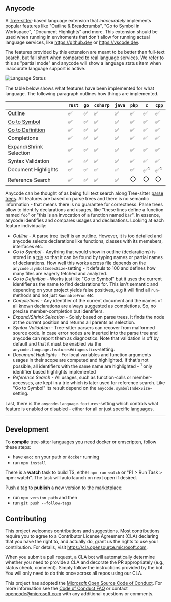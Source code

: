 ## Anycode

A [Tree-sitter](https://tree-sitter.github.io/tree-sitter/)-based language
extension that _inaccurately_ implements popular features like "Outline &
Breadcrumbs", "Go to Symbol in Workspace", "Document Highlights" and more. This
extension should be used when running in enviroments that don't allow for
running actual language services, like https://github.dev or https://vscode.dev.

The features provided by this extension are meant to be better than full-text
search, but fall short when compared to real language services. We refer to this
as "partial mode" and anycode will show a language status item when inaccurate
language support is active.

![Language Status](https://user-images.githubusercontent.com/1794099/137867185-97d0e48c-5b1a-42ee-b5d0-27ed49cb85bb.png)

The table below shows what features have been implemented for what language. The
following paragraph outlines how things are implemented.

|                                                                                                | `rust` | `go` | `csharp` | `java` | `php` | `c`            | `cpp`          |
| ---------------------------------------------------------------------------------------------- | ------ | ---- | -------- | ------ | ----- | -------------- | -------------- |
| [Outline](https://code.visualstudio.com/docs/editor/editingevolved#_go-to-symbol)              | ✅     | ✅   | ✅       | ✅     | ✅    | ✅             | ✅             |
| [Go to Symbol](https://code.visualstudio.com/docs/editor/editingevolved#_open-symbol-by-name)  | ✅     | ✅   | ✅       | ✅     | ✅    | ✅             | ✅             |
| [Go to Definition](https://code.visualstudio.com/docs/editor/editingevolved#_go-to-definition) | ✅     | ✅   | ✅       | ✅     | ✅    | ✅             | ✅             |
| Completions                                                                                    | ✅     | ✅   | ✅       | ✅     | ✅    | ✅             | ✅             |
| Expand/Shrink Selection                                                                        | ✅     | ✅   | ✅       | ✅     | ✅    | ✅             | ✅             |
| Syntax Validation                                                                              | ✅     | ✅   | ✅       | ✅     | ✅    | ✅             | ✅             |
| Document Highlights                                                                            | ✅     | ✅   | ✅       | ✅     | ✅    | ✅<sup>1</sup> | ✅<sup>1</sup> |
| Reference Search                                                                               | ✅     | ✅   | ✅       | ✅     | ⭕️    | ⭕️             | ⭕️             |

Anycode can be thought of as being full text search along Tree-sitter
[parse trees](https://en.wikipedia.org/wiki/Parse_tree). All features are based
on parse trees and there is no semantic information - that means there is no
guarantee for correctness. Parse trees allow to identify declarations and
usages, like "these lines define a function named `foo`" or "this is an
invocation of a function named `bar`". In essence, anycode identifies and
compares usages and declarations. Looking at each feature individually:

-   _Outline_ - A parse tree itself is an outline. However, it is too detailed
    and anycode selects declarations like functions, classes with its memebers,
    interfaces etc.
-   _Go to Symbol_ - Anything that would show in outline (declarations) is
    stored in a [trie](https://en.wikipedia.org/wiki/Trie) so that it can be
    found by typing names or partial names of declarations. How well this works
    across file depends on the `anycode.symbolIndexSize`-setting - it defauls to
    100 and defines how many files are eagerly fetched and analyzed.
-   _Go to Definition_ - Works just like "Go to Symbol" but it uses the current
    identifier as the name to find declarations for. This isn't semantic and
    depending on your project yields false positives, e.g it will find all
    `run`-methods and not just `Runnable#run` etc
-   _Completions_ - Any identifier of the current document and the names of all
    known declarations are always suggested as completions. So, no precise
    member-completion but identifiers.
-   _Expand/Shrink Selection_ - Solely based on parse trees. It finds the node
    at the current position and returns all parents as selection.
-   _Syntax Validation_ - Tree-sitter parsers can recover from malformed source
    code. In case error nodes are inserted into the parse tree and anycode can
    report them as diagnostics. Note that validation is off by default and that
    it must be enabled via the `anycode.language.features#diagnostics`-setting.
-   _Document Highlights_ - For local variables and function arguments usages in
    their scope are computed and highlighted. If that's not possible, all
    identifiers with the same name are highlighted - <sup>1</sup> only
    identifier based highlights implemented
-   _Reference Search_ - All usages, such as function-calls or member-accesses,
    are kept in a trie which is later used for reference search. Like "Go to
    Symbol" its result depend on the `anycode.symbolIndexSize`-setting.

Last, there is the `anycode.language.features`-setting which controls what
feature is enabled or disabled - either for all or just specific languages.

---

## Development

To **compile** tree-sitter languages you need docker or emscripten, follow these
steps:

-   have `emcc` on your path or `docker` running
-   run `npm install`

There is a **watch** task to build TS, either `npm run watch` or "F1 > Run
Task > npm: watch". The task will auto launch on next open if desired.

Push a tag to **publish** a new version to the marketplace:

-   run `npm version path` and then
-   run `git push --follow-tags`

## Contributing

This project welcomes contributions and suggestions. Most contributions require
you to agree to a Contributor License Agreement (CLA) declaring that you have
the right to, and actually do, grant us the rights to use your contribution. For
details, visit https://cla.opensource.microsoft.com.

When you submit a pull request, a CLA bot will automatically determine whether
you need to provide a CLA and decorate the PR appropriately (e.g., status check,
comment). Simply follow the instructions provided by the bot. You will only need
to do this once across all repos using our CLA.

This project has adopted the
[Microsoft Open Source Code of Conduct](https://opensource.microsoft.com/codeofconduct/).
For more information see the
[Code of Conduct FAQ](https://opensource.microsoft.com/codeofconduct/faq/) or
contact [opencode@microsoft.com](mailto:opencode@microsoft.com) with any
additional questions or comments.
